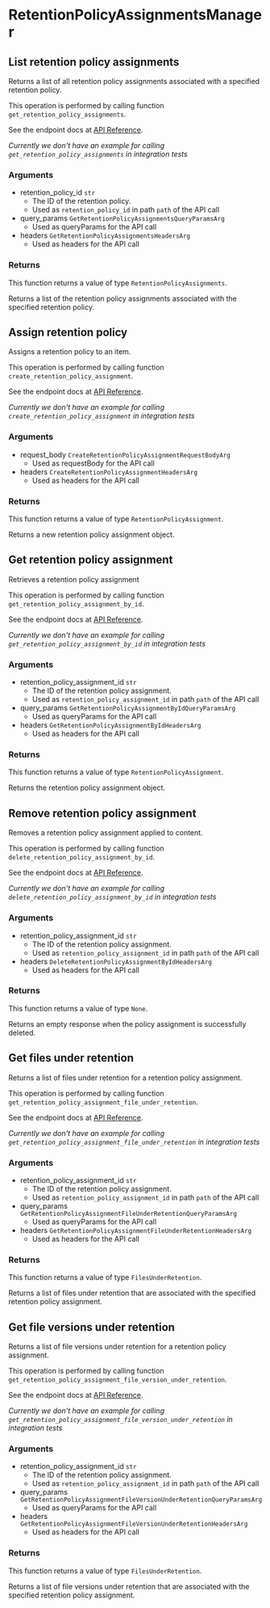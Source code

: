 # RetentionPolicyAssignmentsManager

## List retention policy assignments

Returns a list of all retention policy assignments associated with a specified
retention policy.

This operation is performed by calling function `get_retention_policy_assignments`.

See the endpoint docs at
[API Reference](https://developer.box.com/reference/get-retention-policies-id-assignments/).

*Currently we don't have an example for calling `get_retention_policy_assignments` in integration tests*

### Arguments

- retention_policy_id `str`
  - The ID of the retention policy.
  - Used as `retention_policy_id` in path `path` of the API call
- query_params `GetRetentionPolicyAssignmentsQueryParamsArg`
  - Used as queryParams for the API call
- headers `GetRetentionPolicyAssignmentsHeadersArg`
  - Used as headers for the API call


### Returns

This function returns a value of type `RetentionPolicyAssignments`.

Returns a list of the retention policy assignments associated with the
specified retention policy.


## Assign retention policy

Assigns a retention policy to an item.

This operation is performed by calling function `create_retention_policy_assignment`.

See the endpoint docs at
[API Reference](https://developer.box.com/reference/post-retention-policy-assignments/).

*Currently we don't have an example for calling `create_retention_policy_assignment` in integration tests*

### Arguments

- request_body `CreateRetentionPolicyAssignmentRequestBodyArg`
  - Used as requestBody for the API call
- headers `CreateRetentionPolicyAssignmentHeadersArg`
  - Used as headers for the API call


### Returns

This function returns a value of type `RetentionPolicyAssignment`.

Returns a new retention policy assignment object.


## Get retention policy assignment

Retrieves a retention policy assignment

This operation is performed by calling function `get_retention_policy_assignment_by_id`.

See the endpoint docs at
[API Reference](https://developer.box.com/reference/get-retention-policy-assignments-id/).

*Currently we don't have an example for calling `get_retention_policy_assignment_by_id` in integration tests*

### Arguments

- retention_policy_assignment_id `str`
  - The ID of the retention policy assignment.
  - Used as `retention_policy_assignment_id` in path `path` of the API call
- query_params `GetRetentionPolicyAssignmentByIdQueryParamsArg`
  - Used as queryParams for the API call
- headers `GetRetentionPolicyAssignmentByIdHeadersArg`
  - Used as headers for the API call


### Returns

This function returns a value of type `RetentionPolicyAssignment`.

Returns the retention policy assignment object.


## Remove retention policy assignment

Removes a retention policy assignment
applied to content.

This operation is performed by calling function `delete_retention_policy_assignment_by_id`.

See the endpoint docs at
[API Reference](https://developer.box.com/reference/delete-retention-policy-assignments-id/).

*Currently we don't have an example for calling `delete_retention_policy_assignment_by_id` in integration tests*

### Arguments

- retention_policy_assignment_id `str`
  - The ID of the retention policy assignment.
  - Used as `retention_policy_assignment_id` in path `path` of the API call
- headers `DeleteRetentionPolicyAssignmentByIdHeadersArg`
  - Used as headers for the API call


### Returns

This function returns a value of type `None`.

Returns an empty response when the policy assignment
is successfully deleted.


## Get files under retention

Returns a list of files under retention for a retention policy assignment.

This operation is performed by calling function `get_retention_policy_assignment_file_under_retention`.

See the endpoint docs at
[API Reference](https://developer.box.com/reference/get-retention-policy-assignments-id-files-under-retention/).

*Currently we don't have an example for calling `get_retention_policy_assignment_file_under_retention` in integration tests*

### Arguments

- retention_policy_assignment_id `str`
  - The ID of the retention policy assignment.
  - Used as `retention_policy_assignment_id` in path `path` of the API call
- query_params `GetRetentionPolicyAssignmentFileUnderRetentionQueryParamsArg`
  - Used as queryParams for the API call
- headers `GetRetentionPolicyAssignmentFileUnderRetentionHeadersArg`
  - Used as headers for the API call


### Returns

This function returns a value of type `FilesUnderRetention`.

Returns a list of files under retention that are associated with the
specified retention policy assignment.


## Get file versions under retention

Returns a list of file versions under retention for a retention policy
assignment.

This operation is performed by calling function `get_retention_policy_assignment_file_version_under_retention`.

See the endpoint docs at
[API Reference](https://developer.box.com/reference/get-retention-policy-assignments-id-file-versions-under-retention/).

*Currently we don't have an example for calling `get_retention_policy_assignment_file_version_under_retention` in integration tests*

### Arguments

- retention_policy_assignment_id `str`
  - The ID of the retention policy assignment.
  - Used as `retention_policy_assignment_id` in path `path` of the API call
- query_params `GetRetentionPolicyAssignmentFileVersionUnderRetentionQueryParamsArg`
  - Used as queryParams for the API call
- headers `GetRetentionPolicyAssignmentFileVersionUnderRetentionHeadersArg`
  - Used as headers for the API call


### Returns

This function returns a value of type `FilesUnderRetention`.

Returns a list of file versions under retention that are associated with
the specified retention policy assignment.


